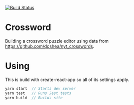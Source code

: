 [![Build Status](https://api.travis-ci.org/ifyoumakeit/crossword.svg)](https://travis-ci.org/ifyoumakeit/crossword)

# Crossword

Building a crossword puzzle editor using data from https://github.com/doshea/nyt_crosswords.

# Using

This is build with create-react-app so all of its settings apply.

```js
yarn start  // Starts dev server
yarn test   // Runs Jest tests
yarn build  // Builds site
```